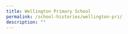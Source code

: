 ```yaml
---
title: Wellington Primary School
permalink: /school-histories/wellington-pri/
description: ""
---
```

